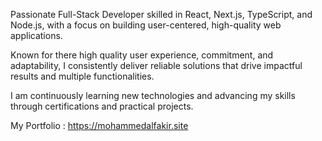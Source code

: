  Passionate Full-Stack Developer skilled in React, Next.js, TypeScript, and Node.js, with
 a focus on building user-centered, high-quality web applications.
 
 Known for  there high quality user experience, commitment, and adaptability, I consistently deliver reliable
 solutions that drive impactful results and multiple functionalities.
 
 I am continuously learning new technologies and advancing my skills through certifications and practical
 projects.
 
My Portfolio : https://mohammedalfakir.site

